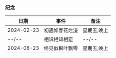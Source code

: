 ### 纪念
| 日期       | 事件           | 备注        |
| ---------- | -------------- | ----------- |
| 2024-02-23 | 初遇如春花烂漫 | 星期五,晚上 |
| --/--      | 相识相知相恋   | --/--       |
| 2024-08-23 | 终见似枫叶飘零 | 星期五,晚上 |